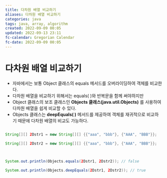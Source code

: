```yaml
---
title: 다차원 배열 비교하기
aliases: 다차원 배열 비교하기
categories: java
tags: java, array, algorithm
created: 2022-09-09 00:05
updated: 2022-09-13 23:11
fc-calendar: Gregorian Calendar
fc-date: 2022-09-09 00:05
---
```


# 다차원 배열 비교하기

- 자바에서는 보통 Object 클래스의 equals 메서드를 오버라이딩하여 객체를 비교한다.
- 다차원 배열을 비교하기 위해서는 equals( )와 반복문을 함께 써야하지만
- Object 클래스의 보조 클래스인 **Objects 클래스(java.util.Objects)** 를 사용하여 다차원 배열을 쉽게 비교할 수 있다.
- Objects 클래스는 **deepEquals( )** 메서드를 제공하여 객체를 재귀적으로 비교하기 때문에 다차원 배열의 비교도 가능하다.

```java

String[][] 2Dstr1 = new String[][] {{"aaa", "bbb"}, {"AAA", "BBB"}};

String[][] 2Dstr2 = new String[][] {{"aaa", "bbb"}, {"AAA", "BBB"}};

  

System.out.println(Objects.equals(2Dstr1, 2Dstr2)); // false

System.out.println(Objects.deepEquals(2Dstr1, 2Dstr2)); // true

```
